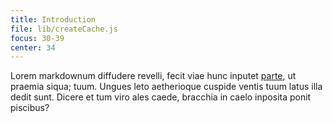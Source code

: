 ```yaml
---
title: Introduction
file: lib/createCache.js
focus: 30-39
center: 34
---
```


Lorem markdownum diffudere revelli, fecit viae hunc inputet
[parte](http://adiacet.org/), ut praemia siqua; tuum. Ungues leto aetherioque
cuspide ventis tuum latus illa dedit sunt. Dicere et tum viro ales caede,
bracchia in caelo inposita ponit piscibus?

